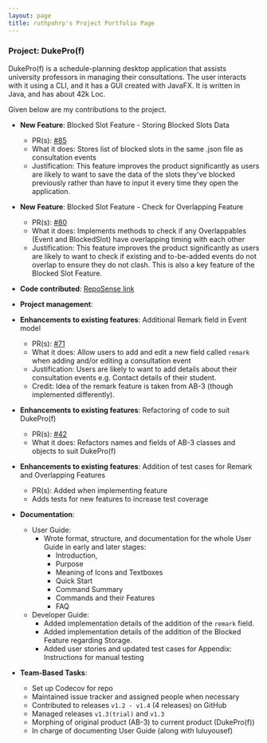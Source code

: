 ```yaml
---
layout: page
title: ruthpohrp's Project Portfolio Page
---
```


### Project: DukePro(f)

DukePro(f) is a schedule-planning desktop application that assists university professors in managing their 
consultations. 
The user interacts with it using a CLI, and it has a GUI created with JavaFX. It is written in Java, and has about 42k Loc.

Given below are my contributions to the project.

* **New Feature**: Blocked Slot Feature - Storing Blocked Slots Data
    * PR(s): [#85](https://github.com/AY2122S1-CS2103T-T11-4/tp/pull/85)
    * What it does: Stores list of blocked slots in the same .json file as consultation events
    * Justification: This feature improves the product significantly as users are likely to want to save 
      the data of the slots they've blocked previously rather than have to input it every time they open 
      the application.
      
* **New Feature**: Blocked Slot Feature - Check for Overlapping Feature
    * PR(s): [#80](https://github.com/AY2122S1-CS2103T-T11-4/tp/pull/80)
    * What it does: Implements methods to check if any Overlappables (Event and BlockedSlot) have overlapping timing with each other
    * Justification: This feature improves the product significantly as users are likely to want to check if existing and to-be-added events 
      do not overlap to ensure they do not clash. This is also a key feature of the Blocked Slot Feature.

* **Code contributed**: [RepoSense link](https://nus-cs2103-ay2122s1.github.io/tp-dashboard/?search=ruthpohrp&sort=groupTitle&sortWithin=title&since=2021-09-17&timeframe=commit&mergegroup=&groupSelect=groupByRepos&breakdown=false)

* **Project management**:

* **Enhancements to existing features**: Additional Remark field in Event model
    * PR(s): [#71](https://github.com/AY2122S1-CS2103T-T11-4/tp/pull/71)
    * What it does: Allow users to add and edit a new field called `remark` when adding and/or editing a
      consultation event
    * Justification: Users are likely to want to add details about their consultation events e.g. Contact
      details of their student.
    * Credit: Idea of the remark feature is taken from AB-3 (though implemented differently).

* **Enhancements to existing features**: Refactoring of code to suit DukePro(f)
    * PR(s): [#42](https://github.com/AY2122S1-CS2103T-T11-4/tp/pull/42)
    * What it does: Refactors names and fields of AB-3 classes and objects to suit DukePro(f)

* **Enhancements to existing features**: Addition of test cases for Remark and Overlapping Features
    *  PR(s): Added when implementing feature
    *  Adds tests for new features to increase test coverage
  
* **Documentation**:
    * User Guide:
      * Wrote format, structure, and documentation for the whole User Guide in early and later stages: 
        * Introduction, 
        * Purpose
        * Meaning of Icons and Textboxes
        * Quick Start
        * Command Summary
        * Commands and their Features
        * FAQ 
    * Developer Guide:
        * Added implementation details of the addition of the `remark` field.
        * Added implementation details of the addition of the Blocked Feature regarding Storage.
        * Added user stories and updated test cases for Appendix: Instructions for manual testing
    
* **Team-Based Tasks**:
    * Set up Codecov for repo
    * Maintained issue tracker and assigned people when necessary
    * Contributed to releases `v1.2 - v1.4` (4 releases) on GitHub
    * Managed releases `v1.3(trial)` and `v1.3`
    * Morphing of original product (AB-3) to current product (DukePro(f))
    * In charge of documenting User Guide (along with luluyousef)

